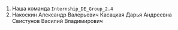 1. Наша команда `Internship_DE_Group_2.4`
2. Накоскин Александр Валерьевич
   Касацкая Дарья Андреевна
   Свистунов Василий Владимирович